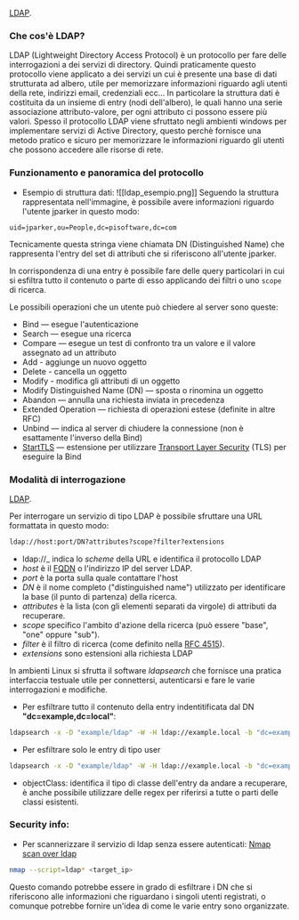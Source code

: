 [LDAP](https://it.wikipedia.org/wiki/Lightweight_Directory_Access_Protocol).
### Che cos'è LDAP?
LDAP (Lightweight Directory Access Protocol) è un protocollo per fare delle interrogazioni a dei servizi di directory. Quindi praticamente questo protocollo viene applicato a dei servizi un cui è presente una base di dati strutturata ad albero, utile per memorizzare informazioni riguardo agli utenti della rete, indirizzi email, credenziali ecc... 
In particolare la struttura dati è costituita da un insieme di entry (nodi dell'albero), le quali hanno una serie associazione attributo-valore, per ogni attributo ci possono essere più valori.
Spesso il protocollo LDAP viene sfruttato negli ambienti windows per implementare servizi di Active Directory, questo perchè fornisce una metodo pratico e sicuro per memorizzare le informazioni riguardo gli utenti che possono accedere alle risorse di rete.

### Funzionamento e panoramica del protocollo

- Esempio di struttura dati:
![[ldap_esempio.png]]
Seguendo la struttura rappresentata nell'immagine, è possibile avere informazioni riguardo l'utente jparker in questo modo:

```
uid=jparker,ou=People,dc=pisoftware,dc=com
```

Tecnicamente questa stringa viene chiamata DN (Distinguished Name) che rappresenta l'entry del set di attributi che si riferiscono all'utente jparker.

In corrispondenza di una entry è possibile fare delle query particolari in cui si esfiltra tutto il contenuto o parte di esso applicando dei filtri o uno ```scope``` di ricerca.

Le possibili operazioni che un utente può chiedere al server sono queste:
-   Bind — esegue l'autenticazione
-   Search — esegue una ricerca
-   Compare — esegue un test di confronto tra un valore e il valore assegnato ad un attributo
-   Add - aggiunge un nuovo oggetto
-   Delete - cancella un oggetto
-   Modify - modifica gli attributi di un oggetto
-   Modify Distinguished Name (DN) — sposta o rinomina un oggetto
-   Abandon — annulla una richiesta inviata in precedenza
-   Extended Operation — richiesta di operazioni estese (definite in altre RFC)
-   Unbind — indica al server di chiudere la connessione (non è esattamente l'inverso della Bind)
-   [StartTLS](https://it.wikipedia.org/wiki/StartTLS "StartTLS") — estensione per utilizzare [Transport Layer Security](https://it.wikipedia.org/wiki/Transport_Layer_Security "Transport Layer Security") (TLS) per eseguire la Bind

### Modalità di interrogazione
[LDAP](https://social.technet.microsoft.com/wiki/contents/articles/5392.active-directory-ldap-syntax-filters.aspx).

Per interrogare un servizio di tipo LDAP è possibile sfruttare una URL formattata in questo modo:

```bash
ldap://host:port/DN?attributes?scope?filter?extensions
```

-   ldap://_ indica lo _scheme_ della URL e identifica il protocollo LDAP
-   _host_ è il [FQDN](https://it.wikipedia.org/w/index.php?title=Fully_qualified_domain_name&action=edit&redlink=1 "Fully qualified domain name (la pagina non esiste)") o l'indirizzo IP del server LDAP.
-   _port_ è la porta sulla quale contattare l'host
-   _DN_ è il nome completo ("distinguished name") utilizzato per identificare la base (il punto di partenza) della ricerca.
-   _attributes_ è la lista (con gli elementi separati da virgole) di attributi da recuperare.
-   _scope_ specifico l'ambito d'azione della ricerca (può essere "base", "one" oppure "sub").
-   _filter_ è il filtro di ricerca (come definito nella [RFC 4515](https://tools.ietf.org/html/rfc4515)).
-   _extensions_ sono estensioni alla richiesta LDAP

In ambienti Linux si sfrutta il software _ldapsearch_ che fornisce una pratica interfaccia testuale utile per connettersi, autenticarsi e fare le varie interrogazioni e modifiche.

- Per esfiltrare tutto il contenuto della entry indentitificata dal DN __"dc=example,dc=local"__:
```bash
ldapsearch -x -D "example/ldap" -W -H ldap://example.local -b "dc=example,dc=local" '(objectClass=*)'
```

- Per esfiltrare solo le entry di tipo user
```bash
ldapsearch -x -D "example/ldap" -W -H ldap://example.local -b "dc=example,dc=local" '(objectClass=user)'
```

- objectClass: identifica il tipo di classe dell'entry da andare a recuperare, è anche possibile utilizzare delle regex per riferirsi a tutte o parti delle classi esistenti.

### Security info:

- Per scannerizzare il servizio di ldap senza essere autenticati: [Nmap scan over ldap](https://www.infosecmatter.com/nmap-nse-library/?nse=ldap-search)
```bash
nmap --script=ldap* <target_ip>
```
Questo comando potrebbe essere in grado di esfiltrare i DN che si riferiscono alle informazioni che riguardano i singoli utenti registrati, o comunque potrebbe fornire un'idea di come le varie entry sono organizzate.


